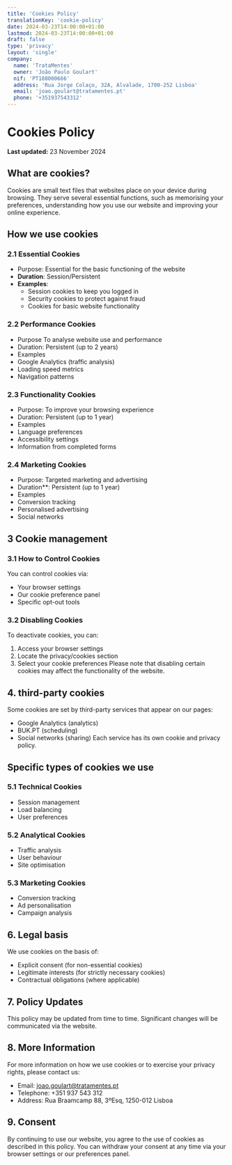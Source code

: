 ```yaml
---
title: 'Cookies Policy'
translationKey: 'cookie-policy'
date: 2024-03-23T14:00:00+01:00
lastmod: 2024-03-23T14:00:00+01:00
draft: false
type: 'privacy'
layout: 'single'
company:
  name: 'TrataMentes'
  owner: 'João Paulo Goulart'
  nif: 'PT188000666'
  address: 'Rua Jorge Colaço, 32A, Alvalade, 1700-252 Lisboa'
  email: 'joao.goulart@tratamentes.pt'
  phone: '+351937543312'
---
```


# Cookies Policy

**Last updated:** 23 November 2024

## What are cookies?

Cookies are small text files that websites place on your device during browsing. They serve several essential functions, such as memorising your preferences, understanding how you use our website and improving your online experience.

## How we use cookies

### 2.1 Essential Cookies

- Purpose: Essential for the basic functioning of the website
- **Duration**: Session/Persistent
- **Examples**:
  - Session cookies to keep you logged in
  - Security cookies to protect against fraud
  - Cookies for basic website functionality

### 2.2 Performance Cookies

- Purpose To analyse website use and performance
- Duration: Persistent (up to 2 years)
- Examples
- Google Analytics (traffic analysis)
- Loading speed metrics
- Navigation patterns

### 2.3 Functionality Cookies

- Purpose: To improve your browsing experience
- Duration: Persistent (up to 1 year)
- Examples
- Language preferences
- Accessibility settings
- Information from completed forms

### 2.4 Marketing Cookies

- Purpose: Targeted marketing and advertising
- Duration\*\*: Persistent (up to 1 year)
- Examples
- Conversion tracking
- Personalised advertising
- Social networks

## 3 Cookie management

### 3.1 How to Control Cookies

You can control cookies via:

- Your browser settings
- Our cookie preference panel
- Specific opt-out tools

### 3.2 Disabling Cookies

To deactivate cookies, you can:

1. Access your browser settings
2. Locate the privacy/cookies section
3. Select your cookie preferences
   Please note that disabling certain cookies may affect the functionality of the website.

## 4. third-party cookies

Some cookies are set by third-party services that appear on our pages:

- Google Analytics (analytics)
- BUK.PT (scheduling)
- Social networks (sharing)
  Each service has its own cookie and privacy policy.

## Specific types of cookies we use

### 5.1 Technical Cookies

- Session management
- Load balancing
- User preferences

### 5.2 Analytical Cookies

- Traffic analysis
- User behaviour
- Site optimisation

### 5.3 Marketing Cookies

- Conversion tracking
- Ad personalisation
- Campaign analysis

## 6. Legal basis

We use cookies on the basis of:

- Explicit consent (for non-essential cookies)
- Legitimate interests (for strictly necessary cookies)
- Contractual obligations (where applicable)

## 7. Policy Updates

This policy may be updated from time to time. Significant changes will be communicated via the website.

## 8. More Information

For more information on how we use cookies or to exercise your privacy rights, please contact us:

- Email: joao.goulart@tratamentes.pt
- Telephone: +351 937 543 312
- Address: Rua Braamcamp 88, 3ºEsq, 1250-012 Lisboa

## 9. Consent

By continuing to use our website, you agree to the use of cookies as described in this policy. You can withdraw your consent at any time via your browser settings or our preferences panel.
